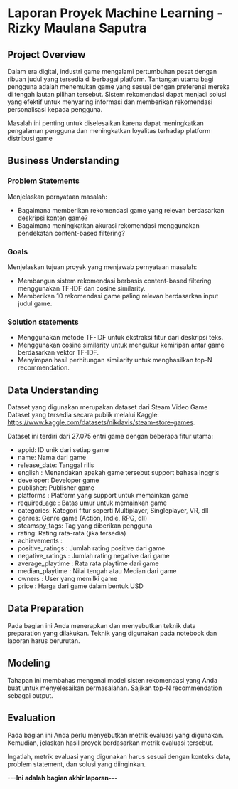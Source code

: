 # Laporan Proyek Machine Learning - Rizky Maulana Saputra

## Project Overview

Dalam era digital, industri game mengalami pertumbuhan pesat dengan ribuan judul yang tersedia di berbagai platform. Tantangan utama bagi pengguna adalah menemukan game yang sesuai dengan preferensi mereka di tengah lautan pilihan tersebut. Sistem rekomendasi dapat menjadi solusi yang efektif untuk menyaring informasi dan memberikan rekomendasi personalisasi kepada pengguna.

Masalah ini penting untuk diselesaikan karena dapat meningkatkan pengalaman pengguna dan meningkatkan loyalitas terhadap platform distribusi game

## Business Understanding

### Problem Statements

Menjelaskan pernyataan masalah:
- Bagaimana memberikan rekomendasi game yang relevan berdasarkan deskripsi konten game?
- Bagaimana meningkatkan akurasi rekomendasi menggunakan pendekatan content-based filtering?

### Goals

Menjelaskan tujuan proyek yang menjawab pernyataan masalah:
- Membangun sistem rekomendasi berbasis content-based filtering menggunakan TF-IDF dan cosine similarity.
- Memberikan 10 rekomendasi game paling relevan berdasarkan input judul game.

### Solution statements
- Menggunakan metode TF-IDF untuk ekstraksi fitur dari deskripsi teks.
- Menggunakan cosine similarity untuk mengukur kemiripan antar game berdasarkan vektor TF-IDF.
- Menyimpan hasil perhitungan similarity untuk menghasilkan top-N recommendation.

## Data Understanding
Dataset yang digunakan merupakan dataset dari Steam Video Game Dataset yang tersedia secara publik melalui Kaggle: https://www.kaggle.com/datasets/nikdavis/steam-store-games.

Dataset ini terdiri dari 27.075 entri game dengan beberapa fitur utama:
- appid: ID unik dari setiap game
- name: Nama dari game
- release_date: Tanggal rilis
- english : Menandakan apakah game tersebut support bahasa inggris
- developer: Developer game
- publisher: Publisher game
- platforms : Platform yang support untuk memainkan game
- required_age : Batas umur untuk memainkan game
- categories: Kategori fitur seperti Multiplayer, Singleplayer, VR, dll
- genres: Genre game (Action, Indie, RPG, dll)
- steamspy_tags: Tag yang diberikan pengguna
- rating: Rating rata-rata (jika tersedia)
- achievements : 
- positive_ratings : Jumlah rating positive dari game
- negative_ratings : Jumlah rating negative dari game
- average_playtime : Rata rata playtime dari game
- median_playtime : Nilai tengah atau Median dari game
- owners : User yang memilki game
- price : Harga dari game dalam bentuk USD



## Data Preparation
Pada bagian ini Anda menerapkan dan menyebutkan teknik data preparation yang dilakukan. Teknik yang digunakan pada notebook dan laporan harus berurutan.


## Modeling
Tahapan ini membahas mengenai model sisten rekomendasi yang Anda buat untuk menyelesaikan permasalahan. Sajikan top-N recommendation sebagai output.


## Evaluation
Pada bagian ini Anda perlu menyebutkan metrik evaluasi yang digunakan. Kemudian, jelaskan hasil proyek berdasarkan metrik evaluasi tersebut.

Ingatlah, metrik evaluasi yang digunakan harus sesuai dengan konteks data, problem statement, dan solusi yang diinginkan.


**---Ini adalah bagian akhir laporan---**
